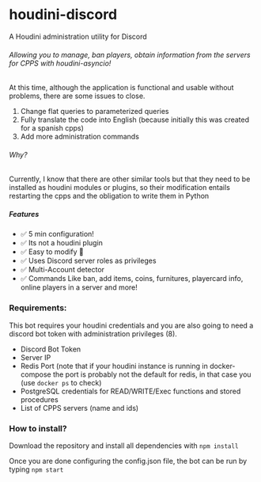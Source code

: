 # houdini-discord
A Houdini administration utility for Discord
###### Allowing you to manage, ban players, obtain information from the servers for CPPS with houdini-asyncio!

At this time, although the application is functional and usable without problems, there are some issues to close.
 1. Change flat queries to parameterized queries
 2. Fully translate the code into English (because initially this was created for a spanish cpps) 
 3. Add more administration commands

###### Why?
Currently, I know that there are other similar tools but that they need to be installed as houdini modules or plugins, so their modification entails restarting the cpps and the obligation to write them in Python


##### Features
- ✅ 5 min configuration!
- ✅ Its not a houdini plugin
- ✅ Easy to modify 💪
- ✅ Uses Discord server roles as privileges 
- ✅ Multi-Account detector
- ✅ Commands Like ban, add items, coins, furnitures, playercard info, online players in a server and more!



### Requirements:
This bot requires your houdini credentials and you are also going to need a discord bot token with administration privileges (8). 
- Discord Bot Token
- Server IP 
- Redis Port (note that if your houdini instance is running in docker-compose the port is probably not the default for redis, in that case you (use `docker ps` to check)
- PostgreSQL credentials for READ/WRITE/Exec functions and stored procedures
- List of CPPS servers (name and ids)



### How to install?
Download the repository and install all dependencies with
 `npm install`
 
Once you are done configuring the config.json file, the bot can be run by typing `npm start`
 
